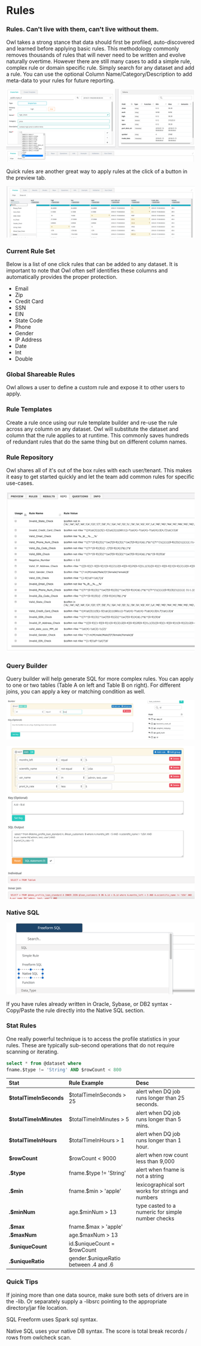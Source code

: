 # Rules

### Rules.  Can't live with them, can't live without them.

Owl takes a strong stance that data should first be profiled, auto-discovered and learned before applying basic rules.  This methodology commonly removes thousands of rules that will never need to be written and evolve naturally overtime.  However there are still many cases to add a simple rule, complex rule or domain specific rule.  Simply search for any dataset and add a rule. You can use the optional Column Name/Category/Description to add meta-data to your rules for future reporting.

![](../../.gitbook/assets/image%20%2848%29.png)

Quick rules are another great way to apply rules at the click of a button in the preview tab.

![](../../.gitbook/assets/image%20%2849%29.png)

### Current Rule Set

Below is a list of one click rules that can be added to any dataset.  It is important to note that Owl often self identifies these columns and automatically provides the proper protection.

* Email
* Zip
* Credit Card
* SSN
* EIN
* State Code
* Phone
* Gender
* IP Address
* Date
* Int
* Double

### Global Shareable Rules

Owl allows a user to define a custom rule and expose it to other users to apply.

### Rule Templates

Create a rule once using our rule template builder and re-use the rule across any column on any dataset.  Owl will substitute the dataset and column that the rule applies to at runtime. This commonly saves hundreds of redundant rules that do the same thing but on different column names.

### Rule Repository

Owl shares all of it's out of the box rules with each user/tenant.  This makes it easy to get started quickly and let the team add common rules for specific use-cases.

![](../../.gitbook/assets/owl-rule-repo.png)

### Query Builder

Query builder will help generate SQL for more complex rules. You can apply to one or two tables \(Table A on left and Table B on right\). For different joins, you can apply a key or matching condition as well. 

![\(Optional\)  Start by searching for table B on the right, to set a key for the join condition](../../.gitbook/assets/screen-shot-2019-09-04-at-12.39.17-pm.png)

![Input conditions and click SQL statement to generate example syntax](../../.gitbook/assets/screen-shot-2019-09-04-at-12.46.02-pm.png)

### Native SQL

![](../../.gitbook/assets/screen-shot-2019-09-04-at-12.57.24-pm.png)

If you have rules already written in Oracle, Sybase, or DB2 syntax - Copy/Paste the rule directly into the Native SQL section. 

### Stat Rules

One really powerful technique is to access the profile statistics in your rules.  These are typically sub-second operations that do not require scanning or iterating.

```sql
select * from @dataset where 
fname.$type != 'String' AND $rowCount < 800
```

| Stat | Rule Example | Desc |
| :--- | :--- | :--- |
| **$totalTimeInSeconds** | $totalTimeInSeconds &gt; 25 | alert when DQ job runs longer than 25 seconds. |
| **$totalTimeInMinutes** | $totalTimeInMinutes &gt; 5 | alert when DQ job runs longer than 5 mins. |
| **$totalTimeInHours** | $totalTimeInHours &gt; 1 | alert when DQ job runs longer than 1 hour. |
| **$rowCount** | $rowCount &lt; 9000 | alert when row count less than 9,000 |
| **.$type** | fname.$type != 'String' | alert when fname is not a string |
| **.$min** | fname.$min &gt; 'apple' | lexicographical sort works for strings and numbers |
| **.$minNum** | age.$minNum &gt; 13 | type casted to a numeric for simple number checks |
| **.$max** | fname.$max &gt; 'apple' |  |
| **.$maxNum** | age.$maxNum &gt; 13 |  |
| .**$uniqueCount** | id.$uniqueCount = $rowCount |  |
| **.$uniqueRatio** | gender.$uniqueRatio between .4 and .6 |  |

### Quick Tips

If joining more than one data source, make sure both sets of drivers are in the -lib. Or separately supply a -libsrc pointing to the appropriate directory/jar file location.

SQL Freeform uses Spark sql syntax. 

Native SQL uses your native DB syntax. The score is total break records / rows from owlcheck scan. 



